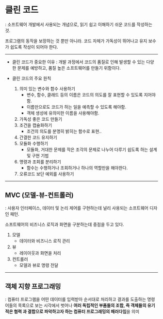 # 클린 코드
: 소프트웨어 개발에서 사용되는 개념으로, 읽기 쉽고 이해하기 쉬운 코드를 작성하는 것.

프로그램의 동작을 보장하는 것 뿐만 아니라. 코드 자체가 가독성이 뛰어나고 유지 보수가 쉽도록 
작성이 되어야 한다.

---

* 클린 코드가 중요한 이유
    : 개발 과정에서 코드의 품질로 인해 발생할 수 있는 다양한 문제를 예방하고, 
    품질 높은 소프트웨어를 만들기 위함이다.

* 클린 코드의 주요 원칙
  1. 의미 있는 변수와 함수 사용하기
     - 변수, 함수, 클래드 등의 이름은 코드의 의도를 잘 표현할 수 있도록 지어야함.
     - 이름만으로도 코드가 하는 일을 예측할 수 있도록 해야함.
     - 객체 생성에 유의미한 이름을 사용해야함.
  2. 가독성 좋은 코드 만들기
  3. 조건을 캡슐화하기
     - 조건의 의도를 분명히 밝히는 함수로 표현..
  4. 간결한 코드 유지하기
  5. 모듈화 수행하기
     - 모듈화, 거대한 문제를 작은 조각의 문제로 나누어 다루기 쉽도록 하는 설계 및 구현 기법
  6. 명령과 조회를 분리하기
     - 함수는 수행하거나 조회하거나 하나의 역할만을 해야한다.
  7. 오류코드 보단 예외를 사용하기

---

## MVC (모델-뷰-컨트롤러)
: 사용자 인터페이스, 데이터 및 논리 제어를 구현하는데 널리 사용되는 소프트웨어 디자인 패턴.

소프트웨어의 비즈니스 로직과 화면을 구분하는데 중점을 두고 있다. 

1. 모델  
   - 데이터와 비즈니스 로직 관리
2. 뷰
   - 레이아웃과 화면을 처리
3. 컨트롤러
   - 모델과 뷰로 명령 전달

---

## 객체 지향 프로그래밍
: 컴퓨터 프로그램을 어떤 데이터를 입력받아 순서대로 처리하고 결과를 도출하는 명령어들의
목록으로 보는 시각에서 벗어나 **여러 독립적인 부품들의 조합, 즉 객체들의 유기적은 협력
과 결합으로 파악하고자 하는 컴퓨터 프로그래밍의 패러다임**을 의미